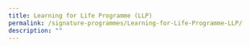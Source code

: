 ```yaml
---
title: Learning for Life Programme (LLP)
permalink: /signature-programmes/Learning-for-Life-Programme-LLP/
description: ""
---
```

